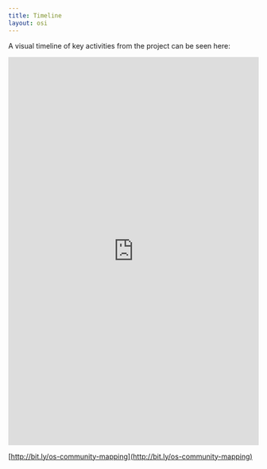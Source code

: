 ```yaml
---
title: Timeline
layout: osi
---
```


A visual timeline of key activities from the project can be seen here:

<iframe src="http://timeliner.okfnlabs.org/view/?url=https://docs.google.com/a/okfn.org/spreadsheet/ccc%3Fkey%3D0AqwLVP6U7FhDdEZlb29nSHZkeU1ha3JJSEFMLTZVR1E%23gid%3D0&embed=1" frameborder="0" style="border: none;" width="100%" height="780;"></iframe>

[http://bit.ly/os-community-mapping](http://bit.ly/os-community-mapping)